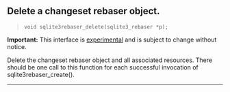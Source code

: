 ## Delete a changeset rebaser object.


> ```
> void sqlite3rebaser_delete(sqlite3_rebaser *p); 
> 
> ```

**Important:** This interface is [experimental](c3ref/experimental.html) and is subject to change without notice.


Delete the changeset rebaser object and all associated resources. There
should be one call to this function for each successful invocation
of sqlite3rebaser\_create().




---


